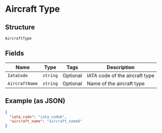 
# Aircraft Type

## Structure

`AircraftType`

## Fields

| Name | Type | Tags | Description |
|  --- | --- | --- | --- |
| `IataCode` | `string` | Optional | IATA code of the aircraft type |
| `AircraftName` | `string` | Optional | Name of the aircraft type |

## Example (as JSON)

```json
{
  "iata_code": "iata_code6",
  "aircraft_name": "aircraft_name8"
}
```


